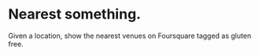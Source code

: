 # Nearest something.

Given a location, show the nearest venues on Foursquare tagged as gluten free.